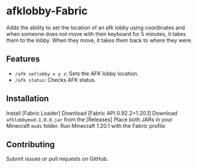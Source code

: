# afklobby-Fabric
Adds the ability to set the location of an afk lobby using coordinates and when someone does not move with their keyboard for 5 minutes, it takes them to the lobby. When they move, it takes them back to where they were.

## Features
- `/afk setlobby x y z`: Sets the AFK lobby location.
- `/afk status`: Checks AFK status.

## Installation
 Install [Fabric Loader]
 Download [Fabric API 0.92.2+1.20.1]
  Download `afklobbymod-1.0.0.jar` from the [Releases]
  Place both JARs in your Minecraft `mods` folder.
  Run Minecraft 1.20.1 with the Fabric profile.

## Contributing

Submit issues or pull requests on GitHub.

